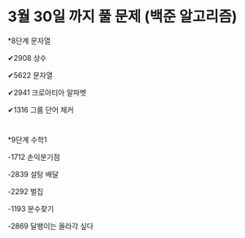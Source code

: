 # 3월 30일 까지 풀 문제 (백준 알고리즘)

*8단계 문자열 

✔2908 상수 

✔5622 문자열 

✔2941 크로아티아 알파벳 

✔1316 그룹 단어 체커 

#
*9단계 수학1

-1712 손익분기점 

-2839 설탕 배달 

-2292 벌집 

-1193 분수찾기 

-2869 달팽이는 올라각 싶다 


